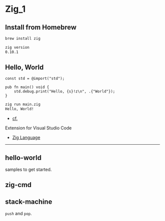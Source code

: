 # Zig_1

## Install from Homebrew

```sh
brew install zig
```

```sh
zig version
0.10.1
```

## Hello, World

```zig
const std = @import("std");

pub fn main() void {
    std.debug.print("Hello, {s}!z\n", .{"World"});
}
```

```sh
zig run main.zig
Hello, World!
```

- [cf.](https://ziglang.org/ja/learn/getting-started/)

Extension for Visual Studio Code

- [Zig Language](https://marketplace.visualstudio.com/items?itemName=ziglang.vscode-zig)

---

## hello-world

samples to get started.

## zig-cmd

## stack-machine

`push` and `pop`.
